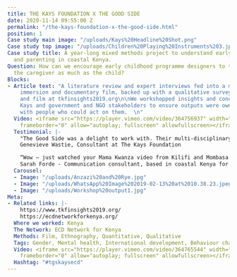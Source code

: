 ```yaml
---
title: THE KAYS FOUNDATION X THE GOOD SIDE
date: 2020-11-14 09:55:00 Z
permalink: "/the-kays-foundation-x-the-good-side.html"
position: 1
Case study main image: "/uploads/Kays%20Headline%20Shot.png"
Case study top image: "/uploads/Children%20Playing%20Instruments%203.jpg"
Case study title: A year-long mixed methods project to understand early childhood
  and parenting in coastal Kenya.
Question: How can we encourage early childhood programme designers to think about
  the caregiver as much as the child?
Blocks:
- Article text: "A literature review and expert interviews fed into a month-long ethnographic
    immersion and documentary film, backed up with a qualitative survey. Full insights
    and film at tkfinsights2019.org\n\nWe workshopped insights and conclusions with
    Kays and government and NGO stakeholders to ensure outputs were owned and co-created
    with people who could act on them.  \n"
  Video: <iframe src="https://player.vimeo.com/video/364756937" width="640" height="360"
    frameborder="0" allow="autoplay; fullscreen" allowfullscreen></iframe>
  Testimonial: |-
    "The Good Side was a delight to work with. Their multi-disciplinary team is equipped with the skills, empathy and sensitivity to work strategically in a variety of environments. They were able to integrate multiple rounds of feedback into a complicated project, and deliver a unique and important piece of work that has already created impact in a short space of time"
    Genevieve Wastie, Consultant at The Kays Foundation

    “Wow – just watched your Mama Kwanza video from Kilifi and Mombasa on mothers and their children under 3... It is such a powerful video, with clear messages, a strong narrative, great pictures etc etc. I found it heart breaking – and very authentic. It paints a very accurate picture of how it is for mothers and their children on the coast. And it needs to be seen by people who make decisions that affect the lives of the children and the parents. Well done, it is great work.”
    Sarah Forde - Communication consultant, based in coastal Kenya for 20 years.
  Carousel:
  - Image: "/uploads/Anzazi%20and%20Rye.jpg"
  - Image: "/uploads/WhatsApp%20Image%202019-02-13%20at%2010.38.23.jpeg"
  - Image: "/uploads/Workshop%20output1.jpg"
Meta:
- Related links: |-
    https://www.tkfinsights2019.org/
    https://ecdnetworkforkenya.org/
  Where we worked: Kenya
  The Network: ECD Network for Kenya
  Methods: Film, Ethnography, Quantitative, Qualitative
  Tags: Gender, Mental health, International development, Behaviour change
  Video: <iframe src="https://player.vimeo.com/video/364765544" width="640" height="360"
    frameborder="0" allow="autoplay; fullscreen" allowfullscreen></iframe>
  Hashtag: "#tgskaysecd"
---
```



